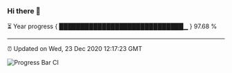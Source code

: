 ### Hi there 👋

⏳ Year progress { █████████████████████████████▁ } 97.68 %

---

⏰ Updated on Wed, 23 Dec 2020 12:17:23 GMT

![Progress Bar CI](https://github.com/liununu/liununu/workflows/Progress%20Bar%20CI/badge.svg)
